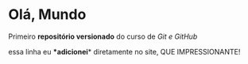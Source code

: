 # Olá, Mundo
Primeiro **repositório versionado** do curso de
*Git e GitHub*

essa linha eu __*adicionei__* diretamente no site, QUE IMPRESSIONANTE!

